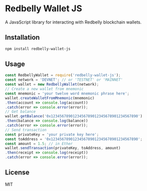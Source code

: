 # Redbelly Wallet JS

A JavaScript library for interacting with Redbelly blockchain wallets.

## Installation

```bash
npm install redbelly-wallet-js
```

## Usage

```javascript
const RedbellyWallet = require('redbelly-wallet-js');
const network = 'DEVNET'; // or 'TESTNET' or 'MAINNET'
const wallet = new RedbellyWallet(network);
// Create a new wallet from mnemonic
const mnemonic = 'your twelve word mnemonic phrase here';
wallet.createWalletFromMnemonic(mnemonic)
.then(account => console.log(account))
.catch(error => console.error(error));
// Get balance
wallet.getBalance('0x1234567890123456789012345678901234567890')
.then(balance => console.log(balance))
.catch(error => console.error(error));
// Send transaction
const privateKey = 'your private key here';
const toAddress = '0x1234567890123456789012345678901234567890';
const amount = 1.5; // in Ether
wallet.sendTransaction(privateKey, toAddress, amount)
.then(receipt => console.log(receipt))
.catch(error => console.error(error));
```

## License

MIT

